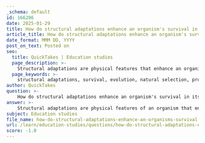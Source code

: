 ```yaml
---
_schema: default
id: 166206
date: 2025-01-29
title: How do structural adaptations enhance an organism's survival in its environment?
article_title: How do structural adaptations enhance an organism's survival in its environment?
date_format: MMM DD, YYYY
post_on_text: Posted on
seo:
  title: QuickTakes | Education studies
  page_description: >-
    Structural adaptations are physical features that enhance an organism's ability to survive and reproduce in its environment, driven by natural selection.
  page_keywords: >-
    structural adaptations, survival, evolution, natural selection, protection, thermoregulation, locomotion, feeding strategies, reproductive success, camouflage, mimicry
author: QuickTakes
question: >-
    How do structural adaptations enhance an organism's survival in its environment?
answer: >-
    Structural adaptations are physical features of an organism that enhance its ability to survive and reproduce in its specific environment. These adaptations can take various forms, and their effectiveness is often a result of the evolutionary process driven by natural selection. Here are some key ways in which structural adaptations contribute to an organism's survival:\n\n1. **Protection**: Many structural adaptations provide physical protection from predators or environmental hazards. For example, the hard shells of turtles and the spines of porcupines serve as defenses against potential threats.\n\n2. **Thermoregulation**: Adaptations such as thick fur in polar bears or the ability of camels to tolerate extreme heat help organisms maintain their body temperature in varying climates. These adaptations are crucial for survival in extreme environments.\n\n3. **Locomotion**: The structure of limbs and body shapes can enhance an organism's ability to move efficiently in its habitat. For instance, the long legs of a gazelle allow it to run quickly to escape predators, while webbed feet in ducks enable them to swim effectively.\n\n4. **Feeding**: Structural adaptations can also be related to feeding strategies. The long neck of a giraffe allows it to reach high leaves in trees, while the beaks of different bird species are adapted to their specific diets, such as the strong beak of a hawk for tearing flesh or the slender beak of a hummingbird for extracting nectar.\n\n5. **Reproductive Success**: Certain structural features can enhance reproductive success. Brightly colored feathers in male birds can attract females, while the size and shape of reproductive organs can influence mating success.\n\n6. **Camouflage and Mimicry**: Many organisms have structural adaptations that help them blend into their environment or mimic other species. For example, the coloration of a chameleon allows it to hide from predators, while some insects mimic the appearance of leaves or flowers to avoid detection.\n\nIn summary, structural adaptations are vital for an organism's survival as they enable it to better cope with environmental challenges, find food, avoid predators, and reproduce successfully. These adaptations arise through the process of natural selection, where advantageous traits become more common in a population over generations.
subject: Education studies
file_name: how-do-structural-adaptations-enhance-an-organisms-survival-in-its-environment.md
url: /learn/education-studies/questions/how-do-structural-adaptations-enhance-an-organisms-survival-in-its-environment
score: -1.0
---
```


&nbsp;